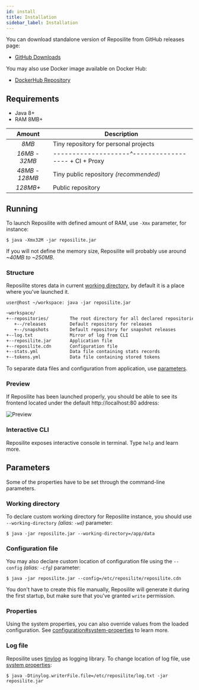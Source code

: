 ```yaml
---
id: install
title: Installation
sidebar_label: Installation
---
```


You can download standalone version of Reposilite from GitHub releases page:

* [GitHub Downloads](https://github.com/dzikoysk/reposilite/releases)

You may also use Docker image available on Docker Hub:

* [DockerHub Repository](https://hub.docker.com/r/dzikoysk/reposilite)

## Requirements
* Java 8+
* RAM 8MB+

| Amount | Description |
|:------:|-------------|
| *8MB* | Tiny repository for personal projects |
| *16MB* - *32MB* | *--------------------^------------------* + CI + Proxy |
| *48MB - 128MB* | Tiny public repository *(recommended)* |
| *128MB+* | Public repository | 


## Running
To launch Reposilite with defined amount of RAM, use `-Xmx` parameter, for instance:

```console
$ java -Xmx32M -jar reposilite.jar
```

If you will not define the memory size, Reposilite will probably use around *~40MB to ~250MB*.

### Structure
Reposilite stores data in current [working directory](#working-directory),
by default it is a place where you've launched it.

```shell-session
user@host ~/workspace: java -jar reposilite.jar
```

```bash
~workspace/
+--repositories/        The root directory for all declared repositories
   +--/releases         Default repository for releases
   +--/snapshots        Default repository for snapshot releases
+--log.txt              Mirror of log from CLI
+--reposilite.jar       Application file
+--reposilite.cdn       Configuration file
+--stats.yml            Data file containing stats records
+--tokens.yml           Data file containing stored tokens
```

To separate data files and configuration from application, use [parameters](#parameters).

### Preview
If Reposilite has been launched properly,
you should be able to see its frontend located under the default http://localhost:80 address:

![Preview](/img/about-preview.png)

### Interactive CLI
Reposilite exposes interactive console in terminal.
Type `help` and learn more.

## Parameters
Some of the properties have to be set through the command-line parameters.

### Working directory
To declare custom working directory for Reposilite instance,
you should use `--working-directory` *(alias: `-wd`)* parameter:

```console
$ java -jar reposilite.jar --working-directory=/app/data
```

### Configuration file
You may also declare custom location of configuration file using the `--config` *(alias: `-cfg`)* parameter:

```console
$ java -jar reposilite.jar --config=/etc/reposilite/reposilite.cdn
```

You don't have to create this file manually,
Reposilite will generate it during the first startup, 
but make sure that you've granted `write` permission.

### Properties
Using the system properties, 
you can also override values from the loaded configuration.
See [configuration#system-properties](./configuration#system-properties) to learn more.

### Log file
Reposilite uses [tinylog](https://tinylog.org) as logging library. 
To change location of log file, use [system properties](https://tinylog.org/v2/configuration/#configuration):

```console
$ java -Dtinylog.writerFile.file=/etc/reposilite/log.txt -jar reposilite.jar
```